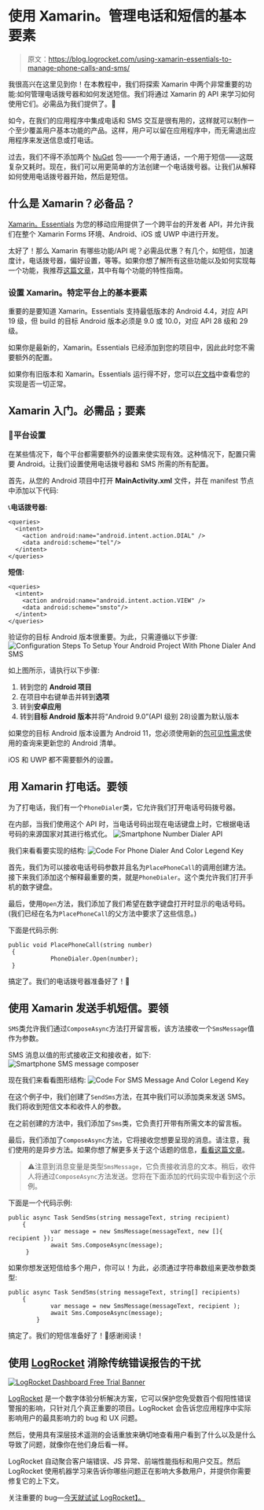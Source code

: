 # 使用 Xamarin。管理电话和短信的基本要素

> 原文：<https://blog.logrocket.com/using-xamarin-essentials-to-manage-phone-calls-and-sms/>

我很高兴在这里见到你！在本教程中，我们将探索 Xamarin 中两个非常重要的功能:如何管理电话拨号器和如何发送短信。我们将通过 Xamarin 的 API 来学习如何使用它们。必需品为我们提供了。💚

如今，在我们的应用程序中集成电话和 SMS 交互是很有用的，这样就可以制作一个至少覆盖用户基本功能的产品。这样，用户可以留在应用程序中，而无需退出应用程序来发送信息或打电话。

过去，我们不得不添加两个 [NuGet](https://www.nuget.org/packages) 包——一个用于通话，一个用于短信——这既复杂又耗时。现在，我们可以用更简单的方法创建一个电话拨号器。让我们从解释如何使用电话拨号器开始，然后是短信。

## 什么是 Xamarin？必备品？

[Xamarin。Essentials](https://docs.microsoft.com/en-us/xamarin/essentials/) 为您的移动应用提供了一个跨平台的开发者 API，并允许我们在整个 Xamarin Forms 环境、Android、iOS 或 UWP 中进行开发。

太好了！那么 Xamarin 有哪些功能/API 呢？必需品优惠？有几个，如短信，加速度计，电话拨号器，偏好设置，等等。如果你想了解所有这些功能以及如何实现每一个功能，我推荐[这篇文章](https://docs.microsoft.com/en-us/xamarin/essentials/)，其中有每个功能的特性指南。

### 设置 Xamarin。特定平台上的基本要素

重要的是要知道 Xamarin。Essentials 支持最低版本的 Android 4.4，对应 API 19 级，但 build 的目标 Android 版本必须是 9.0 或 10.0，对应 API 28 级和 29 级。

如果你是最新的，Xamarin。Essentials 已经添加到您的项目中，因此此时您不需要额外的配置。

如果你有旧版本和 Xamarin。Essentials 运行得不好，您可以[在文档](https://docs.microsoft.com/en-us/xamarin/essentials/get-started?tabs=windows%2Cios)中查看您的实现是否一切正常。

## Xamarin 入门。必需品；要素

### **🔧平台设置**

在某些情况下，每个平台都需要额外的设置来使实现有效。这种情况下，配置只需要 Android。让我们设置使用电话拨号器和 SMS 所需的所有配置。

首先，从您的 Android 项目中打开 **MainActivity.xml** 文件，并在 manifest 节点中添加以下代码:

📞**电话拨号器:**

```
<queries>
  <intent>
    <action android:name="android.intent.action.DIAL" />
    <data android:scheme="tel"/>
  </intent>
</queries>
```

**短信:**

```
<queries>
  <intent>
    <action android:name="android.intent.action.VIEW" />
    <data android:scheme="smsto"/>
  </intent>
</queries>
```

验证你的目标 Android 版本很重要。为此，只需遵循以下步骤:![Configuration Steps To Setup Your Android Project With Phone Dialer And SMS](img/60703ec511fb2e52f979f4196a3d2e86.png)

如上图所示，请执行以下步骤:

1.  转到您的 **Android 项目**
2.  在项目中右键单击并转到**选项**
3.  转到**安卓应用**
4.  转到**目标 Android 版本**并将“Android 9.0”(API 级别 28)设置为默认版本

如果您的目标 Android 版本设置为 Android 11，您必须使用新的[包可见性需求](https://developer.android.com/preview/privacy/package-visibility)使用的查询来更新您的 Android 清单。

iOS 和 UWP 都不需要额外的设置。

## **用 Xamarin 打电话。要领**

为了打电话，我们有一个`PhoneDialer`类，它允许我们打开电话号码拨号器。

在内部，当我们使用这个 API 时，当电话号码出现在电话键盘上时，它根据电话号码的来源国家对其进行格式化。
![Smartphone Number Dialer API](img/08ed74891260f44659955ec8eadf8ce8.png)

我们来看看要实现的结构:
![Code For Phone Dialer And Color Legend Key](img/2691198352fd7868e29a54357f156287.png)

首先，我们为可以接收电话号码参数并且名为`PlacePhoneCall`的调用创建方法。接下来我们添加这个解释最重要的类，就是`PhoneDialer`。这个类允许我们打开手机的数字键盘。

最后，使用`Open`方法，我们添加了我们希望在数字键盘打开时显示的电话号码。(我们已经在名为`PlacePhoneCall`的父方法中要求了这些信息。)

下面是代码示例:

```
public void PlacePhoneCall(string number)
 {
            PhoneDialer.Open(number);
 }

```

搞定了。我们的电话拨号器准备好了！🌟

## **使用 Xamarin 发送手机短信。要领**

`SMS`类允许我们通过`ComposeAsync`方法打开留言板，该方法接收一个`SmsMessage`值作为参数。

SMS 消息以值的形式接收正文和接收者，如下:![Smartphone SMS message composer](img/542870e6394e6ebfe4a437835b11c8de.png)

现在我们来看看图形结构:
![Code For SMS Message And Color Legend Key](img/7b114556c8afeaa7b607ee1afbaa1a2c.png)

在这个例子中，我们创建了`SendSms`方法，在其中我们可以添加类来发送 SMS。我们将收到短信文本和收件人的参数。

在之前创建的方法中，我们添加了`Sms`类，它负责打开带有所需文本的留言板。

最后，我们添加了`ComposeAsync`方法，它将接收您想要呈现的消息。请注意，我们使用的是异步方法。如果你想了解更多关于这个话题的信息，[看看这篇文章](https://channel9.msdn.com/Shows/XamarinShow/Best-Practices-Async--Await--The-Xamarin-Show)。

> ⚠注意到消息变量是类型`SmsMessage`，它负责接收消息的文本。稍后，收件人将通过`ComposeAsync`方法发送。您将在下面添加的代码实现中看到这个示例。

下面是一个代码示例:

```
public async Task SendSms(string messageText, string recipient)
    {
            var message = new SmsMessage(messageText, new []{ recipient });
            await Sms.ComposeAsync(message);
     }
```

如果你想发送短信给多个用户，你可以！为此，必须通过字符串数组来更改参数类型:

```
public async Task SendSms(string messageText, string[] recipients)
    {
            var message = new SmsMessage(messageText, recipient );
            await Sms.ComposeAsync(message);
        }

```

搞定了。我们的短信准备好了！🌟感谢阅读！

## 使用 [LogRocket](https://lp.logrocket.com/blg/signup) 消除传统错误报告的干扰

[![LogRocket Dashboard Free Trial Banner](img/d6f5a5dd739296c1dd7aab3d5e77eeb9.png)](https://lp.logrocket.com/blg/signup)

[LogRocket](https://lp.logrocket.com/blg/signup) 是一个数字体验分析解决方案，它可以保护您免受数百个假阳性错误警报的影响，只针对几个真正重要的项目。LogRocket 会告诉您应用程序中实际影响用户的最具影响力的 bug 和 UX 问题。

然后，使用具有深层技术遥测的会话重放来确切地查看用户看到了什么以及是什么导致了问题，就像你在他们身后看一样。

LogRocket 自动聚合客户端错误、JS 异常、前端性能指标和用户交互。然后 LogRocket 使用机器学习来告诉你哪些问题正在影响大多数用户，并提供你需要修复它的上下文。

关注重要的 bug—[今天就试试 LogRocket】。](https://lp.logrocket.com/blg/signup-issue-free)
